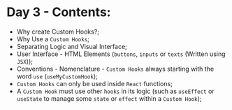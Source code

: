 # Day 3 - Contents: 

* Why create Custom Hooks?; 
* Why Use a `Custom Hooks`; 
* Separating Logic and Visual Interface; 
* User Interface - HTML Elements (`buttons`, `inputs` or `texts` (Written using `JSX`)); 
* Conventions - Nomenclature - `Custom Hooks` always starting with the word `use` (`useMyCustomHook`); 
* `Custom Hooks` can only be used inside `React` functions; 
* A `Custom Hook` must use other `hooks` in its logic (such as `useEffect` or `useState` to manage some `state` or `effect` within a `Custom Hook`); 
